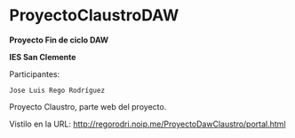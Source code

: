 # ProyectoClaustroDAW

**Proyecto Fin de ciclo DAW**

**IES San Clemente**

Participantes:

	Jose Luis Rego Rodríguez


Proyecto Claustro, parte web del proyecto. 

Vistilo en la URL: http://regorodri.noip.me/ProyectoDawClaustro/portal.html